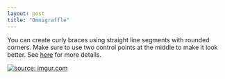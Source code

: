 ```yaml
---
layout: post 
title: "Omnigraffle"
---
```


You can create curly braces using straight line segments with rounded corners. Make sure to use two control
points at the middle to make it look better. See [here](http://forums.omnigroup.com/showthread.php?t=849) for more details.

<a href="http://imgur.com/HN35yo4"><img src="http://i.imgur.com/HN35yo4.png?1" title="source: imgur.com" /></a>
